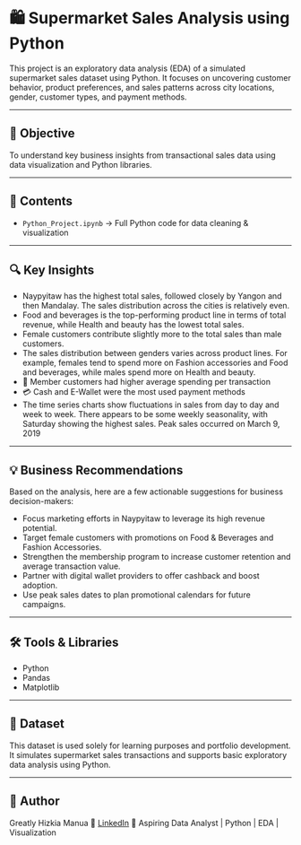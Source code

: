 # 🛍 Supermarket Sales Analysis using Python

This project is an exploratory data analysis (EDA) of a simulated supermarket sales dataset using Python.
It focuses on uncovering customer behavior, product preferences, and sales patterns across city locations, gender, customer types, and payment methods.

---

## 📌 Objective

To understand key business insights from transactional sales data using data visualization and Python libraries.

---

## 📁 Contents

* `Python_Project.ipynb` → Full Python code for data cleaning & visualization

---

## 🔍 Key Insights

* Naypyitaw has the highest total sales, followed closely by Yangon and then Mandalay. The sales distribution across the cities is relatively even.
* Food and beverages is the top-performing product line in terms of total revenue, while Health and beauty has the lowest total sales.
* Female customers contribute slightly more to the total sales than male customers.
* The sales distribution between genders varies across product lines. For example, females tend to spend more on Fashion accessories and Food and beverages, while males spend more on Health and beauty.
* 👥 Member customers had higher average spending per transaction
* 💳 Cash and E-Wallet were the most used payment methods
* The time series charts show fluctuations in sales from day to day and week to week. There appears to be some weekly seasonality, with Saturday showing the highest sales. Peak sales occurred on March 9, 2019

---

## 💡 Business Recommendations
Based on the analysis, here are a few actionable suggestions for business decision-makers:

- Focus marketing efforts in Naypyitaw to leverage its high revenue potential.
- Target female customers with promotions on Food & Beverages and Fashion Accessories.
- Strengthen the membership program to increase customer retention and average transaction value.
- Partner with digital wallet providers to offer cashback and boost adoption.
- Use peak sales dates to plan promotional calendars for future campaigns.

---

## 🛠️ Tools & Libraries

* Python
* Pandas
* Matplotlib


---

## 📌 Dataset

This dataset is used solely for learning purposes and portfolio development.
It simulates supermarket sales transactions and supports basic exploratory data analysis using Python.

---

## 👤 Author

Greatly Hizkia Manua
🔗 [LinkedIn](https://www.linkedin.com/in/greatlyhizkiamanua/)
💼 Aspiring Data Analyst | Python | EDA | Visualization
